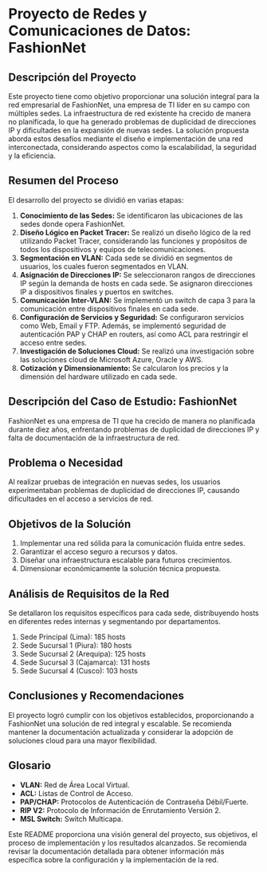 # Proyecto de Redes y Comunicaciones de Datos: FashionNet

## Descripción del Proyecto
Este proyecto tiene como objetivo proporcionar una solución integral para la red empresarial de FashionNet, una empresa de TI líder en su campo con múltiples sedes. La infraestructura de red existente ha crecido de manera no planificada, lo que ha generado problemas de duplicidad de direcciones IP y dificultades en la expansión de nuevas sedes. La solución propuesta aborda estos desafíos mediante el diseño e implementación de una red interconectada, considerando aspectos como la escalabilidad, la seguridad y la eficiencia.

## Resumen del Proceso
El desarrollo del proyecto se dividió en varias etapas:

1. **Conocimiento de las Sedes:** Se identificaron las ubicaciones de las sedes donde opera FashionNet.
2. **Diseño Lógico en Packet Tracer:** Se realizó un diseño lógico de la red utilizando Packet Tracer, considerando las funciones y propósitos de todos los dispositivos y equipos de telecomunicaciones.
3. **Segmentación en VLAN:** Cada sede se dividió en segmentos de usuarios, los cuales fueron segmentados en VLAN.
4. **Asignación de Direcciones IP:** Se seleccionaron rangos de direcciones IP según la demanda de hosts en cada sede. Se asignaron direcciones IP a dispositivos finales y puertos en switches.
5. **Comunicación Inter-VLAN:** Se implementó un switch de capa 3 para la comunicación entre dispositivos finales en cada sede.
6. **Configuración de Servicios y Seguridad:** Se configuraron servicios como Web, Email y FTP. Además, se implementó seguridad de autenticación PAP y CHAP en routers, así como ACL para restringir el acceso entre sedes.
7. **Investigación de Soluciones Cloud:** Se realizó una investigación sobre las soluciones cloud de Microsoft Azure, Oracle y AWS.
8. **Cotización y Dimensionamiento:** Se calcularon los precios y la dimensión del hardware utilizado en cada sede.

## Descripción del Caso de Estudio: FashionNet
FashionNet es una empresa de TI que ha crecido de manera no planificada durante diez años, enfrentando problemas de duplicidad de direcciones IP y falta de documentación de la infraestructura de red.

## Problema o Necesidad
Al realizar pruebas de integración en nuevas sedes, los usuarios experimentaban problemas de duplicidad de direcciones IP, causando dificultades en el acceso a servicios de red.

## Objetivos de la Solución
1. Implementar una red sólida para la comunicación fluida entre sedes.
2. Garantizar el acceso seguro a recursos y datos.
3. Diseñar una infraestructura escalable para futuros crecimientos.
4. Dimensionar económicamente la solución técnica propuesta.

## Análisis de Requisitos de la Red
Se detallaron los requisitos específicos para cada sede, distribuyendo hosts en diferentes redes internas y segmentando por departamentos.

1. Sede Principal (Lima): 185 hosts
2. Sede Sucursal 1 (Piura): 180 hosts
3. Sede Sucursal 2 (Arequipa): 125 hosts
4. Sede Sucursal 3 (Cajamarca): 131 hosts
5. Sede Sucursal 4 (Cusco): 103 hosts

## Conclusiones y Recomendaciones
El proyecto logró cumplir con los objetivos establecidos, proporcionando a FashionNet una solución de red integral y escalable. Se recomienda mantener la documentación actualizada y considerar la adopción de soluciones cloud para una mayor flexibilidad.

## Glosario
- **VLAN:** Red de Área Local Virtual.
- **ACL:** Listas de Control de Acceso.
- **PAP/CHAP:** Protocolos de Autenticación de Contraseña Débil/Fuerte.
- **RIP V2:** Protocolo de Información de Enrutamiento Versión 2.
- **MSL Switch:** Switch Multicapa.

Este README proporciona una visión general del proyecto, sus objetivos, el proceso de implementación y los resultados alcanzados. Se recomienda revisar la documentación detallada para obtener información más específica sobre la configuración y la implementación de la red.
